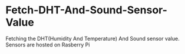 # Fetch-DHT-And-Sound-Sensor-Value
Fetching the DHT(Humidity And Temperature) And Sound sensor value. Sensors are hosted on Rasberry Pi
